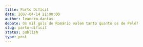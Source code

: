 ```yaml
---
title: Parto Difícil
date: 2007-04-14 21:00:00
author: leandro.dantas
debate: Os mil gols de Romário valem tanto quanto os de Pelé?
slug: parto-dificil
status: publish 
type: post
---
```



